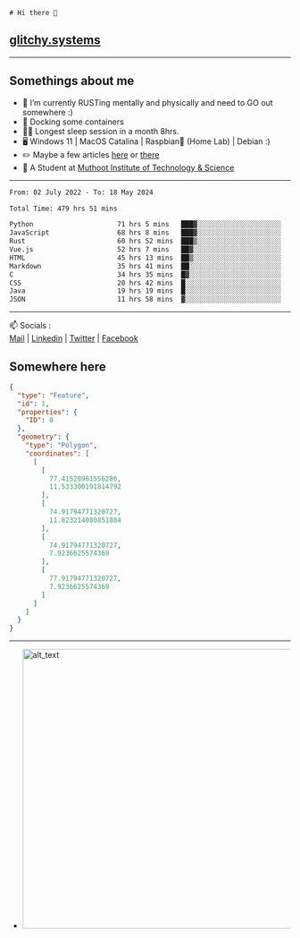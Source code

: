 ```
# Hi there 👋
```
## [glitchy.systems](https://glitchy.systems)
---

## Somethings about me



- 🌱 I’m currently RUSTing mentally and physically and need to GO out somewhere :)
- 🐋 Docking some containers
- 😶‍🌫️ Longest sleep session in a month 8hrs.
- 🖥️ Windows 11 | MacOS Catalina | Raspbian🥧 (Home Lab) | Debian :)
- ✏️ Maybe a few articles [here](https://medium.com/@advaithnarayanan8) or [there](https://medium.com/@advaithnarayanan8)
- 📑 A Student at [Muthoot Institute of Technology & Science](https://mgmits.ac.in/)



---

<!--START_SECTION:waka-->

```txt
From: 02 July 2022 - To: 18 May 2024

Total Time: 479 hrs 51 mins

Python                     71 hrs 5 mins   ███▓░░░░░░░░░░░░░░░░░░░░░   14.82 %
JavaScript                 68 hrs 8 mins   ███▓░░░░░░░░░░░░░░░░░░░░░   14.20 %
Rust                       60 hrs 52 mins  ███▒░░░░░░░░░░░░░░░░░░░░░   12.69 %
Vue.js                     52 hrs 7 mins   ██▓░░░░░░░░░░░░░░░░░░░░░░   10.86 %
HTML                       45 hrs 13 mins  ██▒░░░░░░░░░░░░░░░░░░░░░░   09.42 %
Markdown                   35 hrs 41 mins  ██░░░░░░░░░░░░░░░░░░░░░░░   07.44 %
C                          34 hrs 35 mins  █▓░░░░░░░░░░░░░░░░░░░░░░░   07.21 %
CSS                        20 hrs 42 mins  █░░░░░░░░░░░░░░░░░░░░░░░░   04.32 %
Java                       19 hrs 19 mins  █░░░░░░░░░░░░░░░░░░░░░░░░   04.03 %
JSON                       11 hrs 58 mins  ▓░░░░░░░░░░░░░░░░░░░░░░░░   02.49 %
```

<!--END_SECTION:waka-->

---

📫 Socials :<br>
[Mail](mailto:advaith@glitchy.systems) | [Linkedin](https://www.linkedin.com/in/advaith-narayanan-a72152214/) | [Twitter](https://twitter.com/advaithnarayan) | [Facebook](https://screenmessage.com/qinq)

## Somewhere here

```geojson
{
  "type": "Feature",
  "id": 1,
  "properties": {
    "ID": 0
  },
  "geometry": {
    "type": "Polygon",
    "coordinates": [
      [
        [
          77.41528961556286,
          11.533300191814792
        ],
        [
          74.91794771320727,
          11.823214080851884
        ],
        [
          74.91794771320727,
          7.9236625574369
        ],
        [
          77.91794771320727,
          7.9236625574369
        ]
      ]
    ]
  }
}
```


--- 
- [<img alt="alt_text" width="500px" src="https://valid.x86.fr/cache/banner/xv24bv-6.png" />](https://valid.x86.fr/xv24bv)


